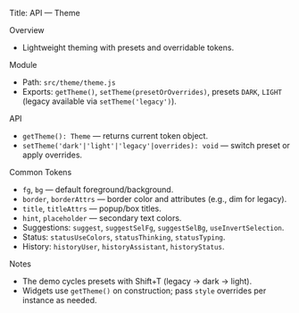 Title: API — Theme

Overview
- Lightweight theming with presets and overridable tokens.

Module
- Path: `src/theme/theme.js`
- Exports: `getTheme()`, `setTheme(presetOrOverrides)`, presets `DARK`, `LIGHT` (legacy available via `setTheme('legacy')`).

API
- `getTheme(): Theme` — returns current token object.
- `setTheme('dark'|'light'|'legacy'|overrides): void` — switch preset or apply overrides.

Common Tokens
- `fg`, `bg` — default foreground/background.
- `border`, `borderAttrs` — border color and attributes (e.g., dim for legacy).
- `title`, `titleAttrs` — popup/box titles.
- `hint`, `placeholder` — secondary text colors.
- Suggestions: `suggest`, `suggestSelFg`, `suggestSelBg`, `useInvertSelection`.
- Status: `statusUseColors`, `statusThinking`, `statusTyping`.
- History: `historyUser`, `historyAssistant`, `historyStatus`.

Notes
- The demo cycles presets with Shift+T (legacy → dark → light).
- Widgets use `getTheme()` on construction; pass `style` overrides per instance as needed.

